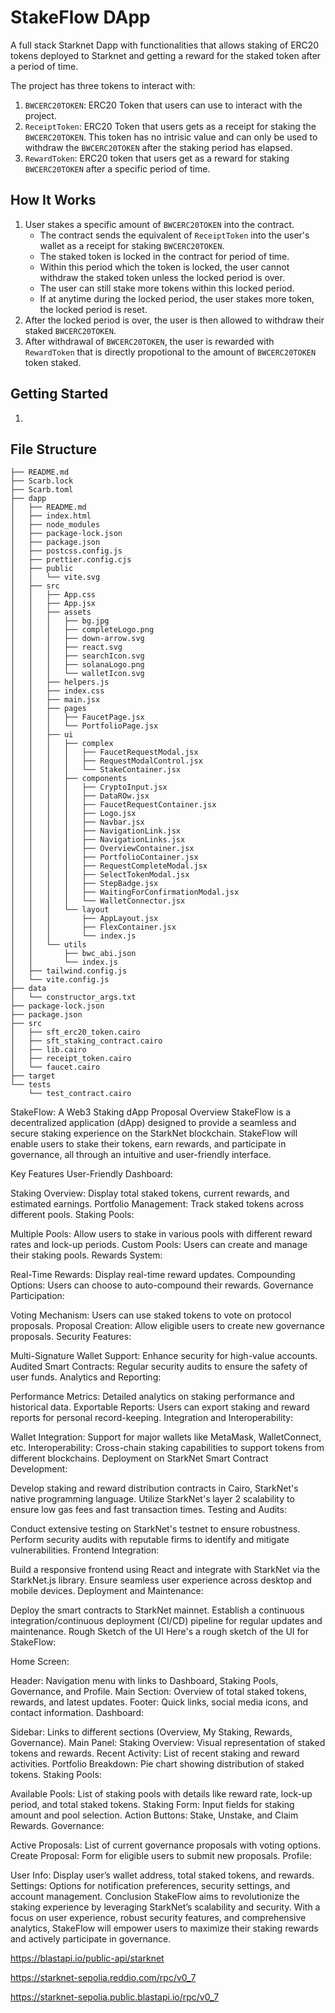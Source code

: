 # StakeFlow DApp

A full stack Starknet Dapp with functionalities that allows staking of ERC20 tokens deployed to Starknet and getting a reward for the staked token after a period of time.

The project has three tokens to interact with:

1. `BWCERC20TOKEN`: ERC20 Token that users can use to interact with the project.
2. `ReceiptToken`: ERC20 Token that users gets as a receipt for staking the `BWCERC20TOKEN`. This token has no intrisic value and can only be used to withdraw the `BWCERC20TOKEN` after the staking period has elapsed.
3. `RewardToken`: ERC20 token that users get as a reward for staking `BWCERC20TOKEN` after a specific period of time.

## How It Works

1. User stakes a specific amount of `BWCERC20TOKEN` into the contract.
    - The contract sends the equivalent of `ReceiptToken` into the user's wallet as a receipt for staking `BWCERC20TOKEN`.
    - The staked token is locked in the contract for period of time.
    - Within this period which the token is locked, the user cannot withdraw the staked token unless the locked period is over.
    - The user can still stake more tokens within this locked period.
    - If at anytime during the locked period, the user stakes more token, the locked period is reset.
2. After the locked period is over, the user is then allowed to withdraw their staked `BWCERC20TOKEN`.
3. After withdrawal of `BWCERC20TOKEN`, the user is rewarded with `RewardToken` that is directly propotional to the amount of `BWCERC20TOKEN` token staked.

## Getting Started

1.

## File Structure

```
├── README.md
├── Scarb.lock
├── Scarb.toml
├── dapp
│   ├── README.md
│   ├── index.html
│   ├── node_modules
│   ├── package-lock.json
│   ├── package.json
│   ├── postcss.config.js
│   ├── prettier.config.cjs
│   ├── public
│   │   └── vite.svg
│   ├── src
│   │   ├── App.css
│   │   ├── App.jsx
│   │   ├── assets
│   │   │   ├── bg.jpg
│   │   │   ├── completeLogo.png
│   │   │   ├── down-arrow.svg
│   │   │   ├── react.svg
│   │   │   ├── searchIcon.svg
│   │   │   ├── solanaLogo.png
│   │   │   └── walletIcon.svg
│   │   ├── helpers.js
│   │   ├── index.css
│   │   ├── main.jsx
│   │   ├── pages
│   │   │   ├── FaucetPage.jsx
│   │   │   └── PortfolioPage.jsx
│   │   ├── ui
│   │   │   ├── complex
│   │   │   │   ├── FaucetRequestModal.jsx
│   │   │   │   ├── RequestModalControl.jsx
│   │   │   │   └── StakeContainer.jsx
│   │   │   ├── components
│   │   │   │   ├── CryptoInput.jsx
│   │   │   │   ├── DataROw.jsx
│   │   │   │   ├── FaucetRequestContainer.jsx
│   │   │   │   ├── Logo.jsx
│   │   │   │   ├── Navbar.jsx
│   │   │   │   ├── NavigationLink.jsx
│   │   │   │   ├── NavigationLinks.jsx
│   │   │   │   ├── OverviewContainer.jsx
│   │   │   │   ├── PortfolioContainer.jsx
│   │   │   │   ├── RequestCompleteModal.jsx
│   │   │   │   ├── SelectTokenModal.jsx
│   │   │   │   ├── StepBadge.jsx
│   │   │   │   ├── WaitingForConfirmationModal.jsx
│   │   │   │   └── WalletConnector.jsx
│   │   │   └── layout
│   │   │       ├── AppLayout.jsx
│   │   │       ├── FlexContainer.jsx
│   │   │       └── index.js
│   │   └── utils
│   │       ├── bwc_abi.json
│   │       └── index.js
│   ├── tailwind.config.js
│   └── vite.config.js
├── data
│   └── constructor_args.txt
├── package-lock.json
├── package.json
├── src
│   ├── sft_erc20_token.cairo
│   ├── sft_staking_contract.cairo
│   ├── lib.cairo
│   ├── receipt_token.cairo
│   └── faucet.cairo
├── target
└── tests
    └── test_contract.cairo
```

StakeFlow: A Web3 Staking dApp Proposal
Overview
StakeFlow is a decentralized application (dApp) designed to provide a seamless and secure staking experience on the StarkNet blockchain. StakeFlow will enable users to stake their tokens, earn rewards, and participate in governance, all through an intuitive and user-friendly interface.

Key Features
User-Friendly Dashboard:

Staking Overview: Display total staked tokens, current rewards, and estimated earnings.
Portfolio Management: Track staked tokens across different pools.
Staking Pools:

Multiple Pools: Allow users to stake in various pools with different reward rates and lock-up periods.
Custom Pools: Users can create and manage their staking pools.
Rewards System:

Real-Time Rewards: Display real-time reward updates.
Compounding Options: Users can choose to auto-compound their rewards.
Governance Participation:

Voting Mechanism: Users can use staked tokens to vote on protocol proposals.
Proposal Creation: Allow eligible users to create new governance proposals.
Security Features:

Multi-Signature Wallet Support: Enhance security for high-value accounts.
Audited Smart Contracts: Regular security audits to ensure the safety of user funds.
Analytics and Reporting:

Performance Metrics: Detailed analytics on staking performance and historical data.
Exportable Reports: Users can export staking and reward reports for personal record-keeping.
Integration and Interoperability:

Wallet Integration: Support for major wallets like MetaMask, WalletConnect, etc.
Interoperability: Cross-chain staking capabilities to support tokens from different blockchains.
Deployment on StarkNet
Smart Contract Development:

Develop staking and reward distribution contracts in Cairo, StarkNet's native programming language.
Utilize StarkNet's layer 2 scalability to ensure low gas fees and fast transaction times.
Testing and Audits:

Conduct extensive testing on StarkNet's testnet to ensure robustness.
Perform security audits with reputable firms to identify and mitigate vulnerabilities.
Frontend Integration:

Build a responsive frontend using React and integrate with StarkNet via the StarkNet.js library.
Ensure seamless user experience across desktop and mobile devices.
Deployment and Maintenance:

Deploy the smart contracts to StarkNet mainnet.
Establish a continuous integration/continuous deployment (CI/CD) pipeline for regular updates and maintenance.
Rough Sketch of the UI
Here's a rough sketch of the UI for StakeFlow:

Home Screen:

Header: Navigation menu with links to Dashboard, Staking Pools, Governance, and Profile.
Main Section: Overview of total staked tokens, rewards, and latest updates.
Footer: Quick links, social media icons, and contact information.
Dashboard:

Sidebar: Links to different sections (Overview, My Staking, Rewards, Governance).
Main Panel:
Staking Overview: Visual representation of staked tokens and rewards.
Recent Activity: List of recent staking and reward activities.
Portfolio Breakdown: Pie chart showing distribution of staked tokens.
Staking Pools:

Available Pools: List of staking pools with details like reward rate, lock-up period, and total staked tokens.
Staking Form: Input fields for staking amount and pool selection.
Action Buttons: Stake, Unstake, and Claim Rewards.
Governance:

Active Proposals: List of current governance proposals with voting options.
Create Proposal: Form for eligible users to submit new proposals.
Profile:

User Info: Display user’s wallet address, total staked tokens, and rewards.
Settings: Options for notification preferences, security settings, and account management.
Conclusion
StakeFlow aims to revolutionize the staking experience by leveraging StarkNet’s scalability and security. With a focus on user experience, robust security features, and comprehensive analytics, StakeFlow will empower users to maximize their staking rewards and actively participate in governance.

<https://blastapi.io/public-api/starknet>

<https://starknet-sepolia.reddio.com/rpc/v0_7>

<https://starknet-sepolia.public.blastapi.io/rpc/v0_7>
